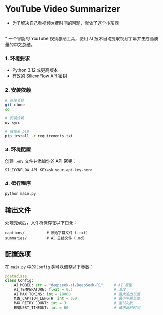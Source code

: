 # YouTube Video Summarizer

* 为了解决自己看视频太费时间的问题，就做了这个小东西
<br>
* 一个智能的 YouTube 视频总结工具，使用 AI 技术自动提取视频字幕并生成高质量的中文总结。

### 1. 环境要求

- Python 3.12 或更高版本
- 有效的 SiliconFlow API 密钥

### 2. 安装依赖

```bash
# 克隆项目
git clone 
cd 

# 安装依赖 
uv sync

# 或使用 pip
pip install -r requirements.txt
```

### 3. 环境配置

创建 `.env` 文件并添加你的 API 密钥：

```env
SILICONFLOW_API_KEY=sk-your-api-key-here
```

### 4. 运行程序

```bash
python main.py
```


##  输出文件

处理完成后，文件将保存在以下目录：

```
captions/          # 原始字幕文件 (.txt)
summaries/         # AI 总结文件 (.md)
```


##  配置选项

在 `main.py` 中的 `Config` 类可以调整以下参数：

```python
@dataclass
class Config:
    AI_MODEL: str = "deepseek-ai/DeepSeek-R1"     # AI 模型
    AI_TEMPERATURE: float = 0.6                   # 温度
    AI_MAX_TOKENS: int = 10000                    # 最大输出长度
    MIN_CAPTION_LENGTH: int = 100                 # 最小字幕长度
    MAX_RETRY_COUNT: int = 3                      # 重试次数
    REQUEST_TIMEOUT: int = 60                     # 请求超时时间
```

